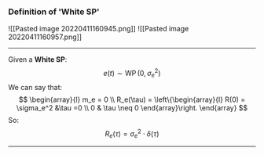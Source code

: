### Definition of 'White SP'
![[Pasted image 20220411160945.png]]
![[Pasted image 20220411160957.png]]

---
Given a **White SP**:
$$
e(t) \sim \operatorname{WP}(0, \sigma_e^2)
$$ We can say that:
$$
\begin{array}{l}
m_e = 0
\\
R_e(\tau) = 
	\left\{\begin{array}{l}
	R(0) = \sigma_e^2 &\tau =0 
	\\
	0 & \tau \neq 0
	\end{array}\right.
\end{array}
$$
So:
$$
R_e(\tau) = \sigma_e^2 \cdot \delta(\tau)
$$

---